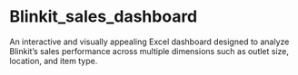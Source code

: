# Blinkit_sales_dashboard
An interactive and visually appealing Excel dashboard designed to analyze Blinkit’s sales performance across multiple dimensions such as outlet size, location, and item type.
